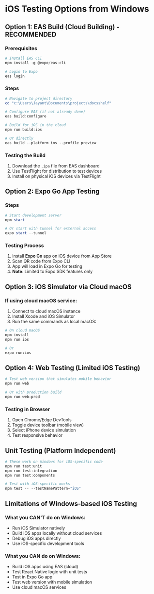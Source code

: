 # iOS Testing Options from Windows

## Option 1: EAS Build (Cloud Building) - RECOMMENDED

### Prerequisites
```powershell
# Install EAS CLI
npm install -g @expo/eas-cli

# Login to Expo
eas login
```

### Steps
```powershell
# Navigate to project directory
cd "c:\Users\Jayant\Documents\projects\docsshelf"

# Configure EAS (if not already done)
eas build:configure

# Build for iOS in the cloud
npm run build:ios

# Or directly
eas build --platform ios --profile preview
```

### Testing the Build
1. Download the `.ipa` file from EAS dashboard
2. Use TestFlight for distribution to test devices
3. Install on physical iOS devices via TestFlight

## Option 2: Expo Go App Testing

### Steps
```powershell
# Start development server
npm start

# Or start with tunnel for external access
expo start --tunnel
```

### Testing Process
1. Install **Expo Go** app on iOS device from App Store
2. Scan QR code from Expo CLI
3. App will load in Expo Go for testing
4. **Note**: Limited to Expo SDK features only

## Option 3: iOS Simulator via Cloud macOS

### If using cloud macOS service:
1. Connect to cloud macOS instance
2. Install Xcode and iOS Simulator
3. Run the same commands as local macOS:

```bash
# On cloud macOS
npm install
npm run ios

# Or
expo run:ios
```

## Option 4: Web Testing (Limited iOS Testing)

```powershell
# Test web version that simulates mobile behavior
npm run web

# Or with production build
npm run web:prod
```

### Testing in Browser
1. Open Chrome/Edge DevTools
2. Toggle device toolbar (mobile view)
3. Select iPhone device simulation
4. Test responsive behavior

## Unit Testing (Platform Independent)

```powershell
# These work on Windows for iOS-specific code
npm run test:unit
npm run test:integration
npm run test:components

# Test with iOS-specific mocks
npm test -- --testNamePattern="iOS"
```

## Limitations of Windows-based iOS Testing

### What you CAN'T do on Windows:
- Run iOS Simulator natively
- Build iOS apps locally without cloud services
- Debug iOS apps directly
- Use iOS-specific development tools

### What you CAN do on Windows:
- Build iOS apps using EAS (cloud)
- Test React Native logic with unit tests
- Test in Expo Go app
- Test web version with mobile simulation
- Use cloud macOS services
